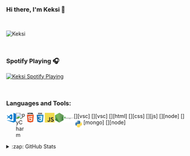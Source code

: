 ### Hi there, I'm Keksi 👋
<br />
<p align="left"> <img src="https://img.shields.io/github/followers/Keksiuwu?style=flat-square" alt="Keksi" /> </p>
<br />

### Spotify Playing :headphones:

[<img src="https://novatorem-bcogibbqo.vercel.app/api/spotify.py" alt="Keksi Spotify Playing" width="350" />](https://open.spotify.com/user/zxg19i8o7vlh81yraj3pwbeqx)



<br />

### Languages and Tools:

[<img align="left" alt="Visual Studio Code" width="26px" src="https://raw.githubusercontent.com/github/explore/80688e429a7d4ef2fca1e82350fe8e3517d3494d/topics/visual-studio-code/visual-studio-code.png" />][vsc]
[<img align="left" alt="PyCharm" width="26px" src="https://upload.wikimedia.org/wikipedia/commons/thumb/1/1d/PyCharm_Icon.svg/768px-PyCharm_Icon.svg.png" />][vsc]
[<img align="left" alt="HTML5" width="26px" src="https://raw.githubusercontent.com/github/explore/80688e429a7d4ef2fca1e82350fe8e3517d3494d/topics/html/html.png" />][html]
[<img align="left" alt="CSS3" width="26px" src="https://raw.githubusercontent.com/github/explore/80688e429a7d4ef2fca1e82350fe8e3517d3494d/topics/css/css.png" />][css]
[<img align="left" alt="JavaScript" width="26px" src="https://raw.githubusercontent.com/github/explore/80688e429a7d4ef2fca1e82350fe8e3517d3494d/topics/javascript/javascript.png" />][js]
[<img align="left" alt="Node.js" width="26px" src="https://raw.githubusercontent.com/github/explore/80688e429a7d4ef2fca1e82350fe8e3517d3494d/topics/nodejs/nodejs.png" />][node]
[<img align="left" alt="MongoDB" width="26px" src="https://raw.githubusercontent.com/github/explore/80688e429a7d4ef2fca1e82350fe8e3517d3494d/topics/mongodb/mongodb.png" />][mongo]
[<img align="left" alt="Python" width="26px" src="https://raw.githubusercontent.com/github/explore/80688e429a7d4ef2fca1e82350fe8e3517d3494d/topics/python/python.png" />][node]

<br />
<br />

<details>
  <summary>:zap: GitHub Stats</summary>

  <img align="left" src="https://github-readme-stats.vercel.app/api?username=Keksiuwu&&show_icons=true&title_color=ffffff&icon_color=bb2acf&text_color=daf7dc&bg_color=151515"  /> 
